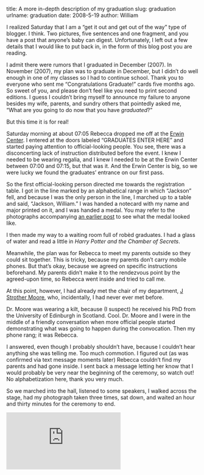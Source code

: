 title: A more in-depth description of my graduation
slug: graduation
urlname: graduation
date: 2008-5-19
author: William

I realized Saturday that I am a &ldquo;get it out and get out of the way&rdquo;
type of blogger. I think. Two pictures, five sentences and one fragment, and you
have a post that anyone&#x02bc;s baby can digest. Unfortunately, I left out a
few details that I would like to put back in, in the form of this blog post you
are reading.

I admit there were rumors that I graduated in December (2007). In November
(2007), my plan was to graduate in December, but I didn&#x02bc;t do well enough
in one of my classes so I had to continue school. Thank you to everyone who sent
me &ldquo;Congratulations Graduate!&rdquo; cards five months ago. So sweet of
you, and please don&#x02bc;t feel like you need to print second editions. I
guess I couldn&#x02bc;t bring myself to announce my failure to anyone besides my
wife, parents, and sundry others that pointedly asked me, &ldquo;What are you
going to do now that you have *graduated*?&rdquo;

But this time it is for real!

Saturday morning at about 07:05 Rebecca dropped me off at the [Erwin Center][a].
I entered at the doors labeled &ldquo;GRADUATES ENTER HERE&rdquo; and started
paying attention to official-looking people. You see, there was a disconcerting
lack of instruction distributed before the event. I knew I needed to be wearing
regalia, and I knew I needed to be at the Erwin Center between 07:00 and 07:15,
but that was it. And the Erwin Center is big, so we were lucky we found the
graduates&#x02bc; entrance on our first pass.

So the first official-looking person directed me towards the registration table.
I got in the line marked by an alphabetical range in which &ldquo;Jackson&rdquo;
fell, and because I was the only person in the line, I marched up to a table and
said, &ldquo;Jackson, William.&rdquo; I was handed a notecard with my name and
major printed on it, and I was handed a medal. You may refer to the photographs
accompanying [an earlier post][b] to see what the medal looked like.

I then made my way to a waiting room full of robèd graduates. I had a glass of
water and read a little in *Harry Potter and the Chamber of Secrets*.

Meanwhile, the plan was for Rebecca to meet my parents outside so they could sit
together. This is tricky, because my parents don&#x02bc;t carry mobile phones.
But that&#x02bc;s okay, because we agreed on specific instructions beforehand.
My parents didn&#x02bc;t make it to the rendezvous point by the agreed-upon
time, so Rebecca went inside and tried to call me.

At this point, however, I had already met the chair of my department,
[J Strother Moore][c], who, incidentally, I had never ever met before.

Dr. Moore was wearing a kilt, because (I suspect) he received his PhD from the
University of Edinburgh in Scotland. Cool. Dr. Moore and I were in the middle of
a friendly conversation when more official people started demonstrating what was
going to happen during the convocation. Then my phone rang; it was Rebecca.

I answered, even though I probably shouldn&#x02bc;t have, because I
couldn&#x02bc;t hear anything she was telling me. Too much commotion. I figured
out (as was confirmed via text message moments later) Rebecca couldn&#x02bc;t
find my parents and had gone inside. I sent back a message letting her know that
I would probably be very near the beginning of the ceremony, so watch out! No
alphabetization here, thank you very much.

So we marched into the hall, listened to some speakers, I walked across the
stage, had my photograph taken three times, sat down, and waited an hour and
thirty minutes for the ceremony to end.

<div class="f63aa9f3 position-relative">
	<iframe src="https://player.vimeo.com/video/1043929?byline=0&portrait=0" class="bf9b6481 position-absolute" frameborder="0" allow="autoplay; fullscreen" allowfullscreen></iframe>
</div>

<script src="https://player.vimeo.com/api/player.js"></script>

[a]: https://uterwincenter.com/index.aspx
[b]: {filename}/2008-05-17-i-graduated.md
[c]: https://www.cs.utexas.edu/~moore/
